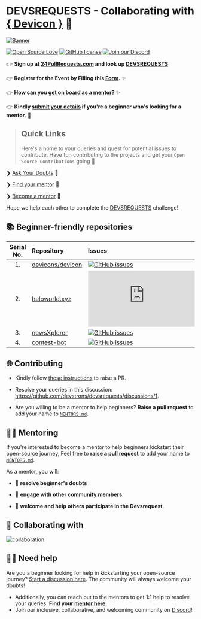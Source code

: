 # DEVSREQUESTS - Collaborating with [{ Devicon }](https://devicon.dev) 🚀

[![Banner](https://raw.githubusercontent.com/devstrons/devsrequests/main/assets/banner.png)](https://24pullrequests.com/events/43)

[![Open Source Love](https://badges.frapsoft.com/os/v2/open-source.svg?v=103)](https://github.com/devstrons)
[![GitHub license](https://img.shields.io/github/license/devstrons/devsrequests?logo=GITHUB&style=flat)](https://github.com/devstrons/devsrequests/blob/master/LICENSE)
[![Join our Discord](https://img.shields.io/discord/857641826953854987?color=blue&label=DEVSTRONS'&logo=discord)](https://discord.gg/MVujzTBqed)

👉 **Sign up at [24PullRequests.com](https://24pullrequests.com/) and look up [DEVSREQUESTS](https://24pullrequests.com/events/43)**

👉 **Register for the Event by Filling this [Form](https://forms.office.com/r/qyTFh5DBnm).** ✨

👉 **How can you [get on board as a mentor](#-mentoring)?** ✨

👉 **Kindly [submit your details](https://github.com/devstrons/devsrequests/discussions/1) if you're a beginner who's looking for a mentor**. 🌈

> ## Quick Links
>
> Here's a home to your queries and quest for potential issues to contribute. Have fun contributing to the projects and get your `Open Source Contributions` going 🚀

❯ [Ask Your Doubts](#%EF%B8%8F-need-help) 💬

❯ [Find your mentor](./MENTORS.md) 🤝

❯ [Become a mentor](#mentoring) 🙌

Hope we help each other to complete the [DEVSREQUESTS](https://github.com/devstrons/devsrequests) challenge!

## 📚 Beginner-friendly repositories

| Serial No. | Repository  | Issues  | Pull Requests  | Forks |
|:--:|:--|:--|:--|:--|
| 1. | [devicons/devicon](https://github.com/devicons/devicon)  | [![GitHub issues](https://img.shields.io/github/issues/devicons/devicon?color=red&logo=github&style=flat-square)](https://github.com/devicons/devicon/issues) | [![GitHub PRs](https://img.shields.io/github/issues-pr/devicons/devicon?style=social&logo=github)](https://github.com/devicons/devicon/pulls)  | [![GitHub forks](https://img.shields.io/github/forks/devicons/devicon?style=flat-square&logo=git)](https://github.com/devicons/devicon/network) |
| 2. | [heloworld.xyz](https://github.com/devstrons/heloworld.xyz)  | [![GitHub issues](https://img.shields.io/github/issues/devstrons/heloworld.xyz?color=red&logo=github&style=flat-square)](https://github.com/devstrons/heloworld.xyz/issues) | [![GitHub PRs](https://img.shields.io/github/issues-pr/devstrons/heloworld.xyz?style=social&logo=github)](https://github.com/devstrons/heloworld.xyz/pulls)  | [![GitHub forks](https://img.shields.io/github/forks/devstrons/heloworld.xyz?style=flat-square&logo=git)](https://github.com/devstrons/heloworld.xyz/network) |
| 3. | [newsXplorer](https://github.com/devstrons/newsXplorer)  | [![GitHub issues](https://img.shields.io/github/issues/devstrons/newsXplorer?color=red&logo=github&style=flat-square)](https://github.com/devstrons/newsXplorer/issues) | [![GitHub PRs](https://img.shields.io/github/issues-pr/devstrons/newsXplorer?style=social&logo=github)](https://github.com/devstrons/newsXplorer/pulls)  | [![GitHub forks](https://img.shields.io/github/forks/devstrons/newsXplorer?style=flat-square&logo=git)](https://github.com/devstrons/newsXplorer/network) |
| 4. | [contest-bot](https://github.com/devstrons/contest-bot)  | [![GitHub issues](https://img.shields.io/github/issues/devstrons/contest-bot?color=red&logo=github&style=flat-square)](https://github.com/devstrons/contest-bot/issues) | [![GitHub PRs](https://img.shields.io/github/issues-pr/devstrons/contest-bot?style=social&logo=github)](https://github.com/devstrons/contest-bot/pulls)  | [![GitHub forks](https://img.shields.io/github/forks/devstrons/contest-bot?style=flat-square&logo=git)](https://github.com/devstrons/contest-bot/network) |

## 🌐 Contributing

- Kindly follow [these instructions](#) to raise a PR.
- Resolve your queries in this discussion: <https://github.com/devstrons/devsrequests/discussions/1>.

- Are you willing to be a mentor to help beginners? **Raise a pull request** to add your name to [`MENTORS.md`](./MENTORS.md).

## 👨‍🏫 Mentoring

If you're interested to become a mentor to help beginners kickstart their open-source journey, Feel free to **raise a pull request** to add your name to [`MENTORS.md`](./MENTORS.md).

As a mentor, you will:

- 🙏  **resolve beginner's doubts**

- 💬 **engage with other community members**.

- 🤝 **welcome and help others participate in the Devsrequest**.

## 🚀 Collaborating with

![collaboration](https://raw.githubusercontent.com/devstrons/devsrequests/main/assets/devstrons-devicon.png)

## 💁‍♂️ Need help

Are you a beginner looking for help in kickstarting  your open-source journey? [Start a discussion here](https://github.com/devstrons/devsrequests/discussions/1). The community will always welcome your doubts!

- Additionally, you can reach out to the mentors to get 1:1 help to resolve your queries. **Find your [mentor here](./MENTORS.md)**.
- Join our inclusive, collaborative, and welcoming community on [Discord](https://discord.gg/MVujzTBqed)!
